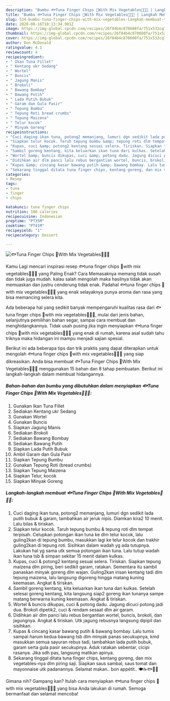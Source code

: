 ```yaml
---
description: "Bumbu 🐟Tuna Finger Chips 🍛With Mix Vegetables🌽🍅🌿 | Langkah Membuat 🐟Tuna Finger Chips 🍛With Mix Vegetables🌽🍅🌿 Yang Sedap"
title: "Bumbu 🐟Tuna Finger Chips 🍛With Mix Vegetables🌽🍅🌿 | Langkah Membuat 🐟Tuna Finger Chips 🍛With Mix Vegetables🌽🍅🌿 Yang Sedap"
slug: 524-bumbu-tuna-finger-chips-with-mix-vegetables-langkah-membuat-tuna-finger-chips-with-mix-vegetables-yang-sedap
date: 2020-08-16T10:13:34.901Z
image: https://img-global.cpcdn.com/recipes/26f84b4c870608fa/751x532cq70/🐟tuna-finger-chips-🍛with-mix-vegetables🌽🍅🌿-foto-resep-utama.jpg
thumbnail: https://img-global.cpcdn.com/recipes/26f84b4c870608fa/751x532cq70/🐟tuna-finger-chips-🍛with-mix-vegetables🌽🍅🌿-foto-resep-utama.jpg
cover: https://img-global.cpcdn.com/recipes/26f84b4c870608fa/751x532cq70/🐟tuna-finger-chips-🍛with-mix-vegetables🌽🍅🌿-foto-resep-utama.jpg
author: Don McDonald
ratingvalue: 4.1
reviewcount: 4
recipeingredient:
- " Ikan Tuna Fillet"
- " Kentang ukr Sedang"
- " Wortel"
- " Buncis"
- " Jagung Manis"
- " Brokoli"
- " Bawang Bombay"
- " Bawang Putih"
- " Lada Putih Bubuk"
- " Garam dan Gula Pasir"
- " Tepung Bumbu"
- " Tepung Roti bread crumbs"
- " Tepung Maizena"
- " Telur kocok"
- " Minyak Goreng"
recipeinstructions:
- "Cuci daging ikan tuna, potong2 memanjang, lumuri dgn sedikit lada putih bubuk &amp; garam, tambahkan air jeruk nipis. Diamkan kira2 10 menit. Lalu bilas &amp; tiriskan."
- "Siapkan telur kocok. Taruh tepung bumbu &amp; tepung roti dlm tempat terpisah. Celupkan potongan ikan tuna ke dlm telur kocok, lalu guling2kan di tepung bumbu, masukkan lagi ke telur kocok dan trakhir guling2kan di tepung roti. Sisihkan dalam wadah yg ada tutupnya. Lakukan hal yg sama utk semua potongan ikan tuna. Lalu tutup wadah ikan tuna tsb &amp; simpan sekitar 15 menit dalam kulkas."
- "Kupas, cuci &amp; potong2 kentang sesuai selera. Tiriskan. Siapkan tepung maizena dlm piring, beri sedikit garam, ratakan. Sementara itu sambil panaskan minyak goreng dlm wajan. Guling2kan irisan kentang tadi dlm tepung maizena, lalu langsung digoreng hingga matang kuning keemasan. Angkat &amp; tiriskan."
- "Sambil goreng kentang, kita keluarkan ikan tuna dari kulkas. Setelah selesai goreng kentang, kita langsung siap2 goreng ikan tunanya sampe matang berwarna kuning keemasan. Angkat &amp; tiriskan."
- "Wortel &amp; buncis dikupas, cuci &amp; potong dadu. Jagung dicuci potong jadi dua. Brokoli dipetik2, cuci &amp; rendam sesaat dlm air garam."
- "Didihkan air dlm panci lalu rebus bergantian wortel, buncis, brokoli, dan jagungnya. Angkat &amp; tiriskan. Utk jagung rebusnya langsung dipipil dan sisihkan."
- "Kupas &amp; cincang kasar bawang putih &amp; bawang bombay. Lalu tumis sampai harum kedua bawang tsb dlm minyak panas secukupnya, kmd masukkan semua sayuran rebus tadi, tambahkan lada putih bubuk, garam serta gula pasir secukupnya. Aduk ratakan sebentar, cicipi rasanya. Jika sdh pas, langsung matikan apinya."
- "Sekarang tinggal ditata tuna finger chips, kentang goreng, dan mix vegetables-nya dlm piring saji. Siapkan saus sambal, saus tomat dan mayonnaise utk padanannya. Selamat makan.. bon appétit.. 🍽☕🐟🌽🍅"
categories:
- Resep
tags:
- tuna
- finger
- chips

katakunci: tuna finger chips 
nutrition: 108 calories
recipecuisine: Indonesian
preptime: "PT35M"
cooktime: "PT41M"
recipeyield: "1"
recipecategory: Dessert

---
```



![🐟Tuna Finger Chips 🍛With Mix Vegetables🌽🍅🌿](https://img-global.cpcdn.com/recipes/26f84b4c870608fa/751x532cq70/🐟tuna-finger-chips-🍛with-mix-vegetables🌽🍅🌿-foto-resep-utama.jpg)

Kamu Lagi mencari inspirasi resep 🐟tuna finger chips 🍛with mix vegetables🌽🍅🌿 yang Paling Enak? Cara Memasaknya memang tidak susah dan tidak juga mudah. kalau salah mengolah maka hasilnya tidak akan memuaskan dan justru cenderung tidak enak. Padahal 🐟tuna finger chips 🍛with mix vegetables🌽🍅🌿 yang enak selayaknya punya aroma dan rasa yang bisa memancing selera kita.

Ada beberapa hal yang sedikit banyak mempengaruhi kualitas rasa dari 🐟tuna finger chips 🍛with mix vegetables🌽🍅🌿, mulai dari jenis bahan, selanjutnya pemilihan bahan segar, sampai cara membuat dan menghidangkannya. Tidak usah pusing jika ingin menyiapkan 🐟tuna finger chips 🍛with mix vegetables🌽🍅🌿 yang enak di rumah, karena asal sudah tahu triknya maka hidangan ini mampu menjadi sajian spesial.




Berikut ini ada beberapa tips dan trik praktis yang dapat diterapkan untuk mengolah 🐟tuna finger chips 🍛with mix vegetables🌽🍅🌿 yang siap dikreasikan. Anda bisa membuat 🐟Tuna Finger Chips 🍛With Mix Vegetables🌽🍅🌿 menggunakan 15 bahan dan 8 tahap pembuatan. Berikut ini langkah-langkah dalam membuat hidangannya.

<!--inarticleads1-->

##### Bahan-bahan dan bumbu yang dibutuhkan dalam menyiapkan 🐟Tuna Finger Chips 🍛With Mix Vegetables🌽🍅🌿:

1. Gunakan  Ikan Tuna Fillet
1. Sediakan  Kentang ukr Sedang
1. Gunakan  Wortel
1. Gunakan  Buncis
1. Siapkan  Jagung Manis
1. Sediakan  Brokoli
1. Sediakan  Bawang Bombay
1. Sediakan  Bawang Putih
1. Siapkan  Lada Putih Bubuk
1. Ambil  Garam dan Gula Pasir
1. Siapkan  Tepung Bumbu
1. Gunakan  Tepung Roti (bread crumbs)
1. Siapkan  Tepung Maizena
1. Siapkan  Telur, kocok
1. Siapkan  Minyak Goreng




<!--inarticleads2-->

##### Langkah-langkah membuat 🐟Tuna Finger Chips 🍛With Mix Vegetables🌽🍅🌿:

1. Cuci daging ikan tuna, potong2 memanjang, lumuri dgn sedikit lada putih bubuk &amp; garam, tambahkan air jeruk nipis. Diamkan kira2 10 menit. Lalu bilas &amp; tiriskan.
1. Siapkan telur kocok. Taruh tepung bumbu &amp; tepung roti dlm tempat terpisah. Celupkan potongan ikan tuna ke dlm telur kocok, lalu guling2kan di tepung bumbu, masukkan lagi ke telur kocok dan trakhir guling2kan di tepung roti. Sisihkan dalam wadah yg ada tutupnya. Lakukan hal yg sama utk semua potongan ikan tuna. Lalu tutup wadah ikan tuna tsb &amp; simpan sekitar 15 menit dalam kulkas.
1. Kupas, cuci &amp; potong2 kentang sesuai selera. Tiriskan. Siapkan tepung maizena dlm piring, beri sedikit garam, ratakan. Sementara itu sambil panaskan minyak goreng dlm wajan. Guling2kan irisan kentang tadi dlm tepung maizena, lalu langsung digoreng hingga matang kuning keemasan. Angkat &amp; tiriskan.
1. Sambil goreng kentang, kita keluarkan ikan tuna dari kulkas. Setelah selesai goreng kentang, kita langsung siap2 goreng ikan tunanya sampe matang berwarna kuning keemasan. Angkat &amp; tiriskan.
1. Wortel &amp; buncis dikupas, cuci &amp; potong dadu. Jagung dicuci potong jadi dua. Brokoli dipetik2, cuci &amp; rendam sesaat dlm air garam.
1. Didihkan air dlm panci lalu rebus bergantian wortel, buncis, brokoli, dan jagungnya. Angkat &amp; tiriskan. Utk jagung rebusnya langsung dipipil dan sisihkan.
1. Kupas &amp; cincang kasar bawang putih &amp; bawang bombay. Lalu tumis sampai harum kedua bawang tsb dlm minyak panas secukupnya, kmd masukkan semua sayuran rebus tadi, tambahkan lada putih bubuk, garam serta gula pasir secukupnya. Aduk ratakan sebentar, cicipi rasanya. Jika sdh pas, langsung matikan apinya.
1. Sekarang tinggal ditata tuna finger chips, kentang goreng, dan mix vegetables-nya dlm piring saji. Siapkan saus sambal, saus tomat dan mayonnaise utk padanannya. Selamat makan.. bon appétit.. 🍽☕🐟🌽🍅




Gimana nih? Gampang kan? Itulah cara menyiapkan 🐟tuna finger chips 🍛with mix vegetables🌽🍅🌿 yang bisa Anda lakukan di rumah. Semoga bermanfaat dan selamat mencoba!
